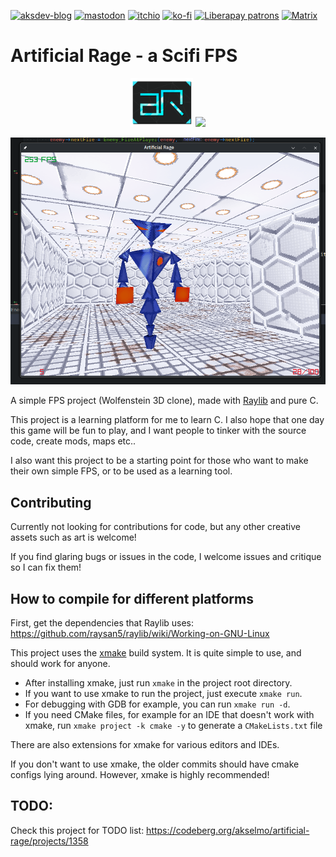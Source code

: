 [![aksdev-blog](https://img.shields.io/badge/blog-akselmo.dev-blue?style=flat-square)](https://akselmo.dev)
[![mastodon](https://img.shields.io/mastodon/follow/109506891361619394?color=%233088D4&domain=https://social.linux.pizza&logo=mastodon&style=flat-square&logoColor=white)](https://social.linux.pizza/@aks)
[![itchio](https://img.shields.io/badge/itch.io-akselmo-%23FA5C5C?style=flat-square&logo=itch.io&logoColor=white)](https://akselmo.itch.io/)
[![ko-fi](https://img.shields.io/badge/ko--fi-donate-%23FF5E5B?style=flat-square&logo=ko-fi&logoColor=white)](https://ko-fi.com/L4L57FOPF)
[![Liberapay patrons](https://img.shields.io/liberapay/patrons/akselmo?label=LiberaPay&logo=liberapay&logoColor=ffffff&style=flat-square)](https://liberapay.com/akselmo/)
[![Matrix](https://img.shields.io/matrix/aksdev-space:matrix.akselmo.dev?color=0dbd8b&label=aks_dev%20matrix&logo=matrix&logoColor=ffffff&server_fqdn=matrix.org&style=flat-square)](https://matrix.to/#/#aksdev-space:matrix.akselmo.dev)


# Artificial Rage - a Scifi FPS 

<p align="center"><img src="./other_assets/ar_2.png" width="100"/> <a href="https://codeberg.org/akselmo/artificial-rage"><img src="https://akselmo.dev/assets/images/getitoncodeberg.svg" width="200"></a></p>
<p align="center"><img alt="Screenshot of Artificial Rage" src="./screenshot.png" /></p>


A simple FPS project (Wolfenstein 3D clone), made with [Raylib](https://www.raylib.com/) and pure C.

This project is a learning platform for me to learn C. I also hope that one day this game will be fun to play, and I want
people to tinker with the source code, create mods, maps etc..

I also want this project to be a starting point for those who want to make their own simple FPS, or to be used
as a learning tool.

## Contributing

Currently not looking for contributions for code, but any other creative assets such as art is welcome!

If you find glaring bugs or issues in the code, I welcome issues and critique so I can fix them!

## How to compile for different platforms

First, get the dependencies that Raylib uses: https://github.com/raysan5/raylib/wiki/Working-on-GNU-Linux

This project uses the [xmake](https://xmake.io/) build system. It is quite simple to use, and should
work for anyone.

* After installing xmake, just run `xmake` in the project root directory.
* If you want to use xmake to run the project, just execute `xmake run`.
* For debugging with GDB for example, you can run `xmake run -d`.
* If you need CMake files, for example for an IDE that doesn't work with xmake, run `xmake project -k cmake -y` to generate a `CMakeLists.txt` file

There are also extensions for xmake for various editors and IDEs.

If you don't want to use xmake, the older commits should have cmake configs lying around.
However, xmake is highly recommended!

## TODO:
Check this project for TODO list: https://codeberg.org/akselmo/artificial-rage/projects/1358

